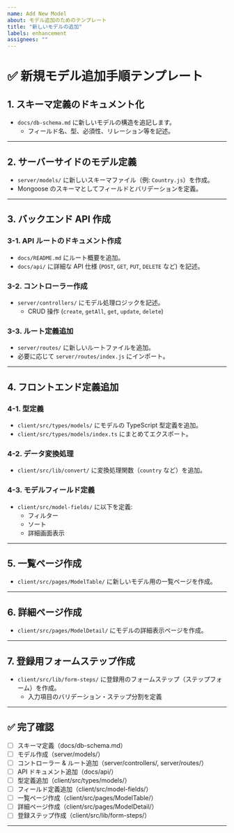 ```yaml
---
name: Add New Model
about: モデル追加のためのテンプレート
title: "新しいモデルの追加"
labels: enhancement
assignees: ""
---
```


# ✅ 新規モデル追加手順テンプレート

## 1. スキーマ定義のドキュメント化

- `docs/db-schema.md` に新しいモデルの構造を追記します。
  - フィールド名、型、必須性、リレーション等を記述。

---

## 2. サーバーサイドのモデル定義

- `server/models/` に新しいスキーマファイル（例: `Country.js`）を作成。
- Mongoose のスキーマとしてフィールドとバリデーションを定義。

---

## 3. バックエンド API 作成

### 3-1. API ルートのドキュメント作成

- `docs/README.md` にルート概要を追加。
- `docs/api/` に詳細な API 仕様 (`POST`, `GET`, `PUT`, `DELETE` など) を記述。

### 3-2. コントローラー作成

- `server/controllers/` にモデル処理ロジックを記述。
  - CRUD 操作 (`create`, `getAll`, `get`, `update`, `delete`)

### 3-3. ルート定義追加

- `server/routes/` に新しいルートファイルを追加。
- 必要に応じて `server/routes/index.js` にインポート。

---

## 4. フロントエンド定義追加

### 4-1. 型定義

- `client/src/types/models/` にモデルの TypeScript 型定義を追加。
- `client/src/types/models/index.ts` にまとめてエクスポート。

### 4-2. データ変換処理

- `client/src/lib/convert/` に変換処理関数（`country` など）を追加。

### 4-3. モデルフィールド定義

- `client/src/model-fields/` に以下を定義:
  - フィルター
  - ソート
  - 詳細画面表示

---

## 5. 一覧ページ作成

- `client/src/pages/ModelTable/` に新しいモデル用の一覧ページを作成。

---

## 6. 詳細ページ作成

- `client/src/pages/ModelDetail/` にモデルの詳細表示ページを作成。

---

## 7. 登録用フォームステップ作成

- `client/src/lib/form-steps/` に登録用のフォームステップ（ステップフォーム）を作成。
  - 入力項目のバリデーション・ステップ分割を定義

---

## ✅ 完了確認

- [ ] スキーマ定義（docs/db-schema.md）
- [ ] モデル作成（server/models/）
- [ ] コントローラー & ルート追加（server/controllers/, server/routes/）
- [ ] API ドキュメント追加（docs/api/）
- [ ] 型定義追加（client/src/types/models/）
- [ ] フィールド定義追加（client/src/model-fields/）
- [ ] 一覧ページ作成（client/src/pages/ModelTable/）
- [ ] 詳細ページ作成（client/src/pages/ModelDetail/）
- [ ] 登録ステップ作成（client/src/lib/form-steps/）

---
